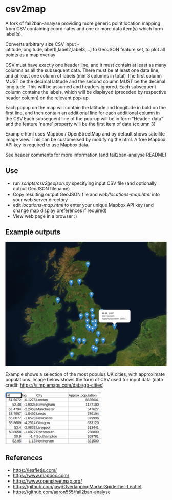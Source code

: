 # csv2map
A fork of fail2ban-analyse providing more generic point location mapping from CSV containing coordinates and one or more data item(s) which form label(s).

Converts arbitrary size CSV input - latitude,longitude,label1[,label2,label3,...] to GeoJSON feature set, to plot all points as a map overlay

CSV must have exactly one header line, and it must contain at least as many columns as all the subsequent data.  There must be at least one data line, and at least one column of labels (min 3 columns in total)
The first column MUST be the decimal latitude and the second column MUST be the decimal longitude.  This will be assumed and headers ignored.
Each subsequent column contains the labels, which will be displayed (preceded by respective header column) on the relevant pop-up

Each popup on the map will contain the latitude and longitude in bold on the first line, and then contain an additional line for each additional column in the CSV
Each subsequent line of the pop-up will be in form "Header: data" and the feature 'name' property will be the first item of data (column 3)

Example html uses Mapbox / OpenStreetMap and by default shows satellite image view.  This can be customeised by modifying the html.  A free Mapbox API key is required to use Mapbox data

See header comments for more information (and fail2ban-analyse README)

## Use

- run _scripts/csv2geojson.py_ specifying input CSV file (and optionally output GeoJSON filename)
- Copy resulting output GeoJSON file and _web/locations-map.html_ into your web server directory
- edit _locations-map.html_ to enter your unique Mapbox API key (and change map display preferences if required)
- View web page in a browser :)

## Example outputs

![Selected UK cities](examples/UK-cities.png)

Example shows a selection of the most populus UK cities, with approximate populations.  Image below shows the form of CSV used for input data (data credit: https://simplemaps.com/data/gb-cities)

![Selected UK cities - input data](examples/UK-cities-input-csv.png)

## References

- https://leafletjs.com/
- https://www.mapbox.com/
- https://www.openstreetmap.org/
- https://github.com/jawj/OverlappingMarkerSpiderfier-Leaflet
- https://github.com/aaron555/fail2ban-analyse